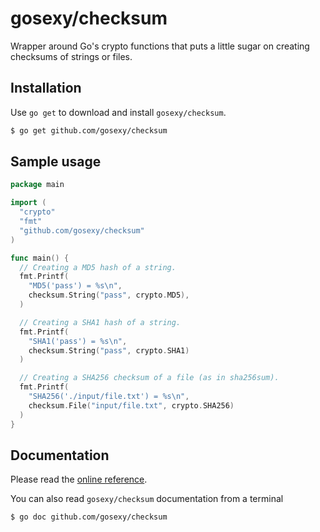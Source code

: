 # gosexy/checksum

Wrapper around Go's crypto functions that puts a little sugar on creating checksums of strings or files.

## Installation

Use ``go get`` to download and install ``gosexy/checksum``.

```sh
$ go get github.com/gosexy/checksum
```

## Sample usage

```go
package main

import (
  "crypto"
  "fmt"
  "github.com/gosexy/checksum"
)

func main() {
  // Creating a MD5 hash of a string.
  fmt.Printf(
    "MD5('pass') = %s\n",
    checksum.String("pass", crypto.MD5),
  )

  // Creating a SHA1 hash of a string.
  fmt.Printf(
    "SHA1('pass') = %s\n",
    checksum.String("pass", crypto.SHA1)
  )

  // Creating a SHA256 checksum of a file (as in sha256sum).
  fmt.Printf(
    "SHA256('./input/file.txt') = %s\n",
    checksum.File("input/file.txt", crypto.SHA256)
  )
}
```

## Documentation

Please read the [online reference](http://gosexy.org/checksum).

You can also read ``gosexy/checksum`` documentation from a terminal

    $ go doc github.com/gosexy/checksum

